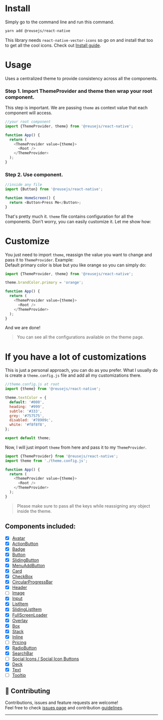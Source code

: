 # Install

Simply go to the command line and run this command.

```sh
yarn add @reusejs/react-native
```

This library needs `react-native-vector-icons` so go on and install that too to get all the cool icons. Check out [Install guide](https://github.com/oblador/react-native-vector-icons#installation).

# Usage

Uses a centralized theme to provide consistency across all the components.

### Step 1. Import ThemeProvider and theme then wrap your root component.

This step is important. We are passing `theme` as context value that each component will access.

```js
//your root component
import {ThemeProvider, theme} from '@reusejs/react-native';

function App() {
  return (
    <ThemeProvider value={theme}>
      <Root />
    </ThemeProvider>
  );
}
```

### Step 2. Use component.

```js
//inside any file
import {Button} from '@reusejs/react-native';

function HomeScreen() {
  return <Button>Press Me</Button>;
}
```

That's pretty much it. `theme` file contains configuration for all the components. Don't worry, you can easily customize it. Let me show how:

# Customize

You just need to import `theme`, reassign the value you want to change and pass it to `ThemeProvider`. Example:  
Default primary color is blue but you like orange so you can simply do:

```js
import {ThemeProvider, theme} from '@reusejs/react-native';

theme.brandColor.primary = 'orange';

function App() {
  return (
    <ThemeProvider value={theme}>
      <Root />
    </ThemeProvider>
  );
}
```

And we are done!

> You can see all the configurations available on the theme page.

# If you have a lot of customizations

This is just a personal approach, you can do as you prefer. What I usually do is create a `theme.config.js` file and add all my customizations there.

```js
//theme.config.js at root
import {theme} from '@reusejs/react-native';

theme.textColor = {
  default: '#000',
  heading: '#999',
  subtle: '#333',
  grey: '#757575',
  disabled: '#78909c',
  white: '#f8f8f8',
};

export default theme;
```

Now, I will just import `theme` from here and pass it to my `ThemeProvider`.

```js
import {ThemeProvider} from '@reusejs/react-native';
import theme from './theme.config.js';

function App() {
  return (
    <ThemeProvider value={theme}>
      <Root />
    </ThemeProvider>
  );
}
```

> Please make sure to pass all the keys while reassigning any object inside the theme.

## Components included:

- [x] [Avatar](src/Avatar/Avatar.js)
- [x] [ActionButton](src/ActionButton/ActionButton.js)
- [x] [Badge](src/Badge/Badge.js)
- [x] [Button](src/Button/Button.js)
- [x] [SlidingButton](src/Button/SlidingButton.js)
- [x] [MenuAddButton](src/Button/MenuAddButton.js)
- [x] [Card](src/Card/Card.js)
- [x] [CheckBox](src/CheckBox/CheckBox.js)
- [x] [CircularProgressBar](src/CircularProgressBar/CircularProgressBar.js)
- [x] [Header](src/Header/Header.js)
- [ ] [Image](src/)
- [x] [Input](src/Input/Input.js)
- [x] [ListItem](src/ListItem/ListItem.js)
- [x] [SlidingListItem](src/SlidingListItem/SlidingListItem.js)
- [x] [FullScreenLoader](src/FullScreenLoader/FullScreenLoader.js)
- [x] [Overlay](src/Overlay/Overlay.js)
- [x] [Box](src/Box/Box.js)
- [x] [Stack](src/Stack/Stack.js)
- [x] [Inline](src/Inline/Inline.js)
- [ ] [Pricing](src/)
- [x] [RadioButton](src/RadioButton/RadioButton.js)
- [x] [SearchBar](src/SearchBar/SearchBar.js)
- [ ] [Social Icons / Social Icon Buttons](src/)
- [x] [Deck](src/Deck/Deck.js)
- [x] [Text](src/Text/Text.js)
- [ ] [Tooltip](src/)

## 🤝 Contributing

Contributions, issues and feature requests are welcome!<br />Feel free to check [issues page](https://github.com/reusejs/react-native/issues) and contribution [guidelines](CONTRIBUTING.md).

---
